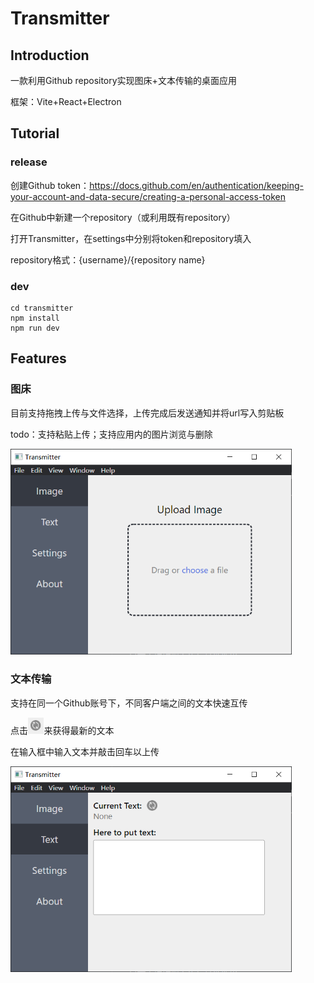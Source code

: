 # Transmitter

## Introduction

一款利用Github repository实现图床+文本传输的桌面应用

框架：Vite+React+Electron

## Tutorial

### release

创建Github token：https://docs.github.com/en/authentication/keeping-your-account-and-data-secure/creating-a-personal-access-token

在Github中新建一个repository（或利用既有repository）

打开Transmitter，在settings中分别将token和repository填入

repository格式：{username}/{repository name}

### dev

```shell
cd transmitter
npm install
npm run dev
```



## Features

### 图床

目前支持拖拽上传与文件选择，上传完成后发送通知并将url写入剪贴板

todo：支持粘贴上传；支持应用内的图片浏览与删除

<img src="https://raw.githubusercontent.com/Bluixe/cloudimg/main/QQ%E6%88%AA%E5%9B%BE20220324101901.png" style="zoom:67%;" />

### 文本传输

支持在同一个Github账号下，不同客户端之间的文本快速互传

点击<img src="https://raw.githubusercontent.com/Bluixe/cloudimg/main/1648059369818.jpg" alt="image-20220324021555284" style="zoom:67%;" />来获得最新的文本

在输入框中输入文本并敲击回车以上传

<img src="https://raw.githubusercontent.com/Bluixe/cloudimg/main/QQ%E6%88%AA%E5%9B%BE20220324101911.png" style="zoom:67%;" />
